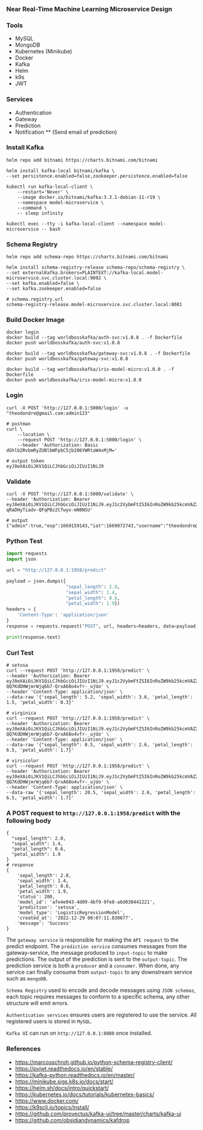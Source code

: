 ### Near Real-Time Machine Learning Microservice Design

### Tools
  - MySQL
  - MongoDB
  - Kubernetes (Minikube)
  - Docker
  - Kafka
  - Helm
  - k9s
  - JWT

### Services
  - Authentication
  - Gateway
  - Prediction
  - Notification ** (Send email of prediction)

### Install Kafka
```shell
helm repo add bitnami https://charts.bitnami.com/bitnami

helm install kafka-local bitnami/kafka \
--set persistence.enabled=false,zookeeper.persistence.enabled=false

kubectl run kafka-local-client \
    --restart='Never' \
    --image docker.io/bitnami/kafka:3.3.1-debian-11-r19 \
    --namespace model-microservice \
    --command \
    -- sleep infinity

kubectl exec --tty -i kafka-local-client --namespace model-microservice -- bash
```
### Schema Registry
```shell
helm repo add schema-repo https://charts.bitnami.com/bitnami

helm install schema-registry-release schema-repo/schema-registry \
--set externalKafka.brokers=PLAINTEXT://kafka-local.model-microservice.svc.cluster.local:9092 \
--set kafka.enabled=false \
--set kafka.zookeeper.enabled=false 

# schema.registry.url
schema-registry-release.model-microservice.svc.cluster.local:8081
```

### Build Docker Image
```shell
docker login
docker build --tag worldbosskafka/auth-svc:v1.0.8 . -f Dockerfile
docker push worldbosskafka/auth-svc:v1.0.8

docker build --tag worldbosskafka/gateway-svc:v1.0.8 . -f Dockerfile
docker push worldbosskafka/gateway-svc:v1.0.8

docker build --tag worldbosskafka/iris-model-micro:v1.0.0 . -f Dockerfile
docker push worldbosskafka/iris-model-micro:v1.0.0
```

### Login
```shell
curl -X POST 'http://127.0.0.1:5000/login' -u "theodondre@gmail.com:admin123"

# postman
curl \
    --location \
    --request POST 'http://127.0.0.1:5000/login' \
    --header 'Authorization: Basic dGhlb2RvbmRyZUBlbWFpbC5jb206YWRtaW4xMjM='

# output token
eyJ0eXAiOiJKV1QiLCJhbGciOiJIUzI1NiJ9
```
### Validate
```shell
curl -X POST 'http://127.0.0.1:5000/validate' \
--header 'Authorization: Bearer eyJ0eXAiOiJKV1QiLCJhbGciOiJIUzI1NiJ9.eyJ1c2VybmFtZSI6InRoZW9kb25kcmVAZ21haWwuY29tIiwiZXhwIjoxNjcyMTE5MTE3LCJpYXQiOjE2NzIwMzI3MTcsImFkbWluIjp0cnVlfQ.zyOq2pifWPb-qRaDHyTiadv-QFqPBz2Cfwyv-mN8NSU'

# output
{"admin":true,"exp":1669159143,"iat":1669072743,"username":"theodondre@gmail.com"}
```

### Python Test
```python
import requests
import json

url = "http://127.0.0.1:1958/predict"

payload = json.dumps({
                      "sepal_length": 2.0,
                      "sepal_width": 1.4,
                      "petal_length": 0.6,
                      "petal_width": 1.9})
headers = {
    'Content-Type': 'application/json'
}
response = requests.request("POST", url, headers=headers, data=payload)

print(response.text)
```
### Curl Test
```shell
# setosa
curl --request POST 'http://127.0.0.1:1958/predict' \
--header 'Authorization: Bearer eyJ0eXAiOiJKV1QiLCJhbGciOiJIUzI1NiJ9.eyJ1c2VybmFtZSI6InRoZW9kb25kcmVAZ21haWwuY29tIiwiZXhwIjoxNjcyMzcwNTk1LCJpYXQiOjE2NzIyODQxOTUsImFkbWluIjp0cnVlfQ.Y87iqIU-QQ7KdDHWjmrWjq6b7-QrxA68o4vfr-_ujUo' \
--header 'Content-Type: application/json' \
--data-raw '{'sepal_length': 5.2, 'sepal_width': 3.6, 'petal_length': 1.5, 'petal_width': 0.3}'

# virginica
curl --request POST 'http://127.0.0.1:1958/predict' \
--header 'Authorization: Bearer eyJ0eXAiOiJKV1QiLCJhbGciOiJIUzI1NiJ9.eyJ1c2VybmFtZSI6InRoZW9kb25kcmVAZ21haWwuY29tIiwiZXhwIjoxNjcyMzcwNTk1LCJpYXQiOjE2NzIyODQxOTUsImFkbWluIjp0cnVlfQ.Y87iqIU-QQ7KdDHWjmrWjq6b7-QrxA68o4vfr-_ujUo' \
--header 'Content-Type: application/json' \
--data-raw '{"sepal_length": 0.5, 'sepal_width': 2.6, 'petal_length': 6.5, 'petal_width': 1.7}'

# virsicolor
curl --request POST 'http://127.0.0.1:1958/predict' \
--header 'Authorization: Bearer eyJ0eXAiOiJKV1QiLCJhbGciOiJIUzI1NiJ9.eyJ1c2VybmFtZSI6InRoZW9kb25kcmVAZ21haWwuY29tIiwiZXhwIjoxNjcyMzcwNTk1LCJpYXQiOjE2NzIyODQxOTUsImFkbWluIjp0cnVlfQ.Y87iqIU-QQ7KdDHWjmrWjq6b7-QrxA68o4vfr-_ujUo' \
--header 'Content-Type: application/json' \
--data-raw '{'sepal_length': 20.5, 'sepal_width': 2.6, 'petal_length': 6.5, 'petal_width': 1.7}'

```

### A POST request to `http://127.0.0.1:1958/predict` with the following body
```shell
{
  "sepal_length": 2.0,
  "sepal_width": 1.4,
  "petal_length": 0.6,
  "petal_width": 1.9
}
# response
{
    'sepal_length': 2.0, 
    'sepal_width': 1.4, 
    'petal_length': 0.6, 
    'petal_width': 1.9, 
    'status': 200, 
    'model_id': 'afe4e043-4d09-4bf9-9fe8-a6d030441221', 
    'prediction': 'setosa', 
    'model_type': 'LogisticRegressionModel', 
    'created_at': '2022-12-29 00:07:11.830677', 
    'message': 'Success'
}
```


The `gateway service` is responsible for making the `API request` to the predict endpoint. The `prediction service` consumes messages from the gateway-service, the message produced to `input-topic` 
to make predictions. The output of the prediction is sent to the `output-topic`. The prediction service is
both a `producer` and a `consumer`. When done, any service can finally consume from `output-topic` to any 
downstream service such as `mongoDB`.

`Schema Registry` used to encode and decode messages using `JSON schemas`, each topic requires messages to
conform to a specific schema, any other structure will emit errors.

`Authentication services` ensures users are registered to use the service. All registered users is stored in `MySQL`.

`Kafka UI` can run on `http://127.0.0.1:8080` once installed.

### References
  - https://marcosschroh.github.io/python-schema-registry-client/
  - https://pyjwt.readthedocs.io/en/stable/
  - https://kafka-python.readthedocs.io/en/master/
  - https://minikube.sigs.k8s.io/docs/start/
  - https://helm.sh/docs/intro/quickstart/
  - https://kubernetes.io/docs/tutorials/kubernetes-basics/
  - https://www.docker.com/
  - https://k9scli.io/topics/install/
  - https://github.com/provectus/kafka-ui/tree/master/charts/kafka-ui
  - https://github.com/obsidiandynamics/kafdrop